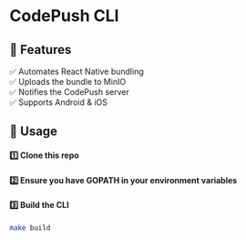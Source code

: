 # CodePush CLI

## 📌 Features
✅ Automates React Native bundling  
✅ Uploads the bundle to MinIO  
✅ Notifies the CodePush server  
✅ Supports Android & iOS  

## 🚀 Usage
#### 1️⃣ Clone this repo
#### 2️⃣ Ensure you have GOPATH in your environment variables
#### 3️⃣ Build the CLI
```sh
make build

